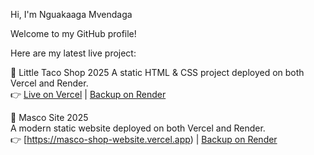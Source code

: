 Hi, I'm Nguakaaga Mvendaga

Welcome to my GitHub profile!  

Here are my latest live project:

🌮 Little Taco Shop  2025
A static HTML & CSS project deployed on both Vercel and Render.  
👉 [Live on Vercel](https://little-taco-shop.vercel.app) | [Backup on Render](https://little-taco-shop.onrender.com)

🚀 Masco Site 2025  
A modern static website deployed on both Vercel and Render.  
👉 [https://masco-shop-website.vercel.app) | [Backup on Render](https://masco-site-2025.onrender.com)

